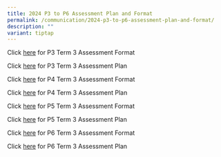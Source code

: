 ```yaml
---
title: 2024 P3 to P6 Assessment Plan and Format
permalink: /communication/2024-p3-to-p6-assessment-plan-and-format/
description: ""
variant: tiptap
---
```

<p>Click&nbsp;<a href="/files/Assessment Plan and Format/2024 Term 3/2024_Term_3_P3_Assessment_Format.pdf" rel="noopener noreferrer nofollow" target="_blank">here</a> for
P3 Term 3 Assessment Format</p>
<p>Click&nbsp;<a href="/files/Assessment Plan and Format/2024 Term 3/2024_Term_3_P3_Assessment_Plan.pdf" rel="noopener noreferrer nofollow" target="_blank">here</a> for
P3 Term 3 Assessment Plan</p>
<p>Click <a href="/files/Assessment Plan and Format/2024 Term 3/2024_Term_3_P4_Assessment_Format.pdf" rel="noopener noreferrer nofollow" target="_blank">here</a>&nbsp;for
P4 Term 3 Assessment Format</p>
<p>Click&nbsp;<a href="/files/Assessment Plan and Format/2024 Term 3/2024_Term_3_P4_Assessment_Plan.pdf" rel="noopener noreferrer nofollow" target="_blank">here</a>&nbsp;for
P4 Term 3 Assessment Plan</p>
<p>Click&nbsp;<a href="/files/Assessment Plan and Format/2024 Term 3/2024_Term_3_P5_Assessment_Format.pdf" rel="noopener noreferrer nofollow" target="_blank">here</a>&nbsp;for
P5 Term 3 Assessment Format</p>
<p>Click <a href="/files/Assessment Plan and Format/2024 Term 3/2024_Term_3_P5_Assessment_Plan.pdf" rel="noopener noreferrer nofollow" target="_blank">here</a> for
P5 Term 3 Assessment Plan</p>
<p>Click&nbsp;<a href="/files/Assessment Plan and Format/2024 Term 3/2024_Term_3_P6_Assessment_Format.pdf" rel="noopener noreferrer nofollow" target="_blank">here</a>&nbsp;for
P6 Term 3 Assessment Format</p>
<p>Click <a href="/files/Assessment Plan and Format/2024 Term 3/2024_Term_3_P6_Assessment_Plan.pdf" rel="noopener noreferrer nofollow" target="_blank">here</a>&nbsp;for
P6 Term 3 Assessment Plan</p>